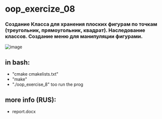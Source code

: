 # oop_exercize_08
### Создание Класса для хранения плоских фигурам по точкам (треугольник, прямоугольник, квадрат). Наследование классов. Создание меню для манипуляции фигурами.
![image](https://github.com/Rockinstevewolf/oop_exercise_08/assets/32313621/9c7133af-ea13-4240-aa1e-444ccd8f676a)

## in bash:
- "cmake cmakelists.txt"
- "make"
- "./oop_exercise_8" too run the prog 

## more info (RUS):
- report.docx
